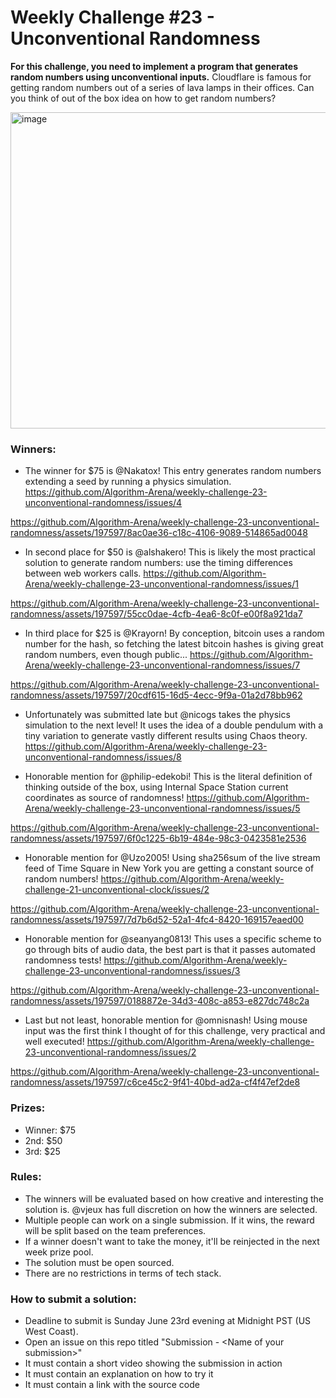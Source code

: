 # Weekly Challenge #23 - Unconventional Randomness

**For this challenge, you need to implement a program that generates random numbers using unconventional inputs.** Cloudflare is famous for getting random numbers out of a series of lava lamps in their offices. Can you think of out of the box idea on how to get random numbers?

<img width="506" alt="image" src="https://github.com/Algorithm-Arena/weekly-challenge-23-unconventional-randomness/assets/197597/205b02f9-42d1-42ea-862e-1688bc78aee7">

### Winners:

* The winner for $75 is @Nakatox! This entry generates random numbers extending a seed by running a physics simulation. https://github.com/Algorithm-Arena/weekly-challenge-23-unconventional-randomness/issues/4


https://github.com/Algorithm-Arena/weekly-challenge-23-unconventional-randomness/assets/197597/8ac0ae36-c18c-4106-9089-514865ad0048


* In second place for $50 is @alshakero! This is likely the most practical solution to generate random numbers: use the timing differences between web workers calls. https://github.com/Algorithm-Arena/weekly-challenge-23-unconventional-randomness/issues/1


https://github.com/Algorithm-Arena/weekly-challenge-23-unconventional-randomness/assets/197597/55cc0dae-4cfb-4ea6-8c0f-e00f8a921da7


* In third place for $25 is @Krayorn! By conception, bitcoin uses a random number for the hash, so fetching the latest bitcoin hashes is giving great random numbers, even though public... https://github.com/Algorithm-Arena/weekly-challenge-23-unconventional-randomness/issues/7


https://github.com/Algorithm-Arena/weekly-challenge-23-unconventional-randomness/assets/197597/20cdf615-16d5-4ecc-9f9a-01a2d78bb962


* Unfortunately was submitted late but @nicogs takes the physics simulation to the next level! It uses the idea of a double pendulum with a tiny variation to generate vastly different results using Chaos theory. https://github.com/Algorithm-Arena/weekly-challenge-23-unconventional-randomness/issues/8

* Honorable mention for @philip-edekobi! This is the literal definition of thinking outside of the box, using Internal Space Station current coordinates as source of randomness! https://github.com/Algorithm-Arena/weekly-challenge-23-unconventional-randomness/issues/5


https://github.com/Algorithm-Arena/weekly-challenge-23-unconventional-randomness/assets/197597/6f0c1225-6b19-484e-98c3-0423581e2536


* Honorable mention for @Uzo2005! Using sha256sum of the live stream feed of Time Square in New York you are getting a constant source of random numbers! https://github.com/Algorithm-Arena/weekly-challenge-21-unconventional-clock/issues/2


https://github.com/Algorithm-Arena/weekly-challenge-23-unconventional-randomness/assets/197597/7d7b6d52-52a1-4fc4-8420-169157eaed00


* Honorable mention for @seanyang0813! This uses a specific scheme to go through bits of audio data, the best part is that it passes automated randomness tests! https://github.com/Algorithm-Arena/weekly-challenge-23-unconventional-randomness/issues/3


https://github.com/Algorithm-Arena/weekly-challenge-23-unconventional-randomness/assets/197597/0188872e-34d3-408c-a853-e827dc748c2a


* Last but not least, honorable mention for @omnisnash! Using mouse input was the first think I thought of for this challenge, very practical and well executed! https://github.com/Algorithm-Arena/weekly-challenge-23-unconventional-randomness/issues/2


https://github.com/Algorithm-Arena/weekly-challenge-23-unconventional-randomness/assets/197597/c6ce45c2-9f41-40bd-ad2a-cf4f47ef2de8


### Prizes:
* Winner: $75
* 2nd: $50
* 3rd: $25

### Rules:
* The winners will be evaluated based on how creative and interesting the solution is. @vjeux has full discretion on how the winners are selected.
* Multiple people can work on a single submission. If it wins, the reward will be split based on the team preferences.
* If a winner doesn't want to take the money, it'll be reinjected in the next week prize pool.
* The solution must be open sourced.
* There are no restrictions in terms of tech stack.

### How to submit a solution:
* Deadline to submit is Sunday June 23rd evening at Midnight PST (US West Coast).
* Open an issue on this repo titled "Submission - &lt;Name of your submission&gt;"
* It must contain a short video showing the submission in action
* It must contain an explanation on how to try it
* It must contain a link with the source code

